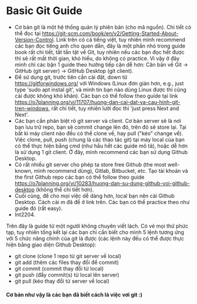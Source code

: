 # Basic Git Guide
- Cơ bản git là một hệ thống quản lý phiên bản (cho mã nguồn). Chi tiết có thể đọc tại https://git-scm.com/book/en/v2/Getting-Started-About-Version-Control. Link trên có cả tiếng việt, tuy nhiên mình recommend các bạn đọc tiếng anh cho quen dần, đây là một phần nhỏ trong guide book rất chi tiết, tất tần tật về Git, tuy nhiên nếu các bạn đọc hết được thì sẽ rất mất thời gian, khó hiểu, do không có practice. Vì vậy ở đây mình chỉ các bận 1 guide theo hướng tiếp cận dễ hơn: Căn bản về Git -> GitHub (git server) -> GitHub Desktop (git client).
- Để sử dụng git, trước tiên cần cài đặt, down từ https://gitforwindows.org/ với Windows (Linux đơn giản hơn, e.g., just type 'sudo apt instal git', và mình tin bạn nào dùng Linux được thì cũng cài được không khó khăn). Các bạn có thể follow theo guide tại link https://o7planning.org/vi/11707/huong-dan-cai-dat-va-cau-hinh-git-tren-windows, rất chi tiết, tuy nhiên lười đọc thì 'just press Next and Next'.
- Các bạn cần phân biệt rõ git server và client. Cơ bản server sẽ là nơi bạn lưu trữ repo, bạn sẽ commit change lên đó, trên đó sẽ store lại. Tại bất kì máy client nào đều có thể clone về, hay pull ("kéo" change về). Việc clone, pull, push (chung là các thao tác git) tại máy local của bạn có thể thực hiện bằng cmd (như hầu hết các guide mô tả), hoặc dễ hơn là sử dụng 1 git client. Ở đây, mình recommend các bạn sử dụng Github Desktop.
- Có rất nhiều git server cho phép ta store free Github (the most well-known, mình recommend dùng), Gitlab, Bitbucket, etc. Tạo tài khoản và the first Github repo các bạn có thể follow theo guide https://o7planning.org/vi/10283/huong-dan-su-dung-github-voi-github-desktop (không thể chi tiết hơn).
- Cuối cùng, để cho mọi việc dễ dàng hơn, local bạn nên cài Github Desktop. Cách cài m đã để ở link trên. Các bạn có thể practice theo như guide đó (rất easy).
- Int2204.

Trên đây là guide từ một người không chuyên viết lách. Có vẻ mọi thứ phức tạp, tuy nhiên tổng kết lại các bạn chỉ cần biết cho mình 5 lệnh tương ứng với 5 chức năng chính của git là được (các lệnh này đều có thể được thực hiện bằng giao diện Github Desktop):
- git clone (clone 1 repo từ git server về local)
- git add (thêm các files thay đổi để commit)
- git commit (commit thay đổi từ local)
- git push (đẩy commit(s) từ local lên server)
- git pull (kéo thay đổi từ server về local)
#### Cơ bản như vậy là các bạn đã biết cách là việc vơi git :)
